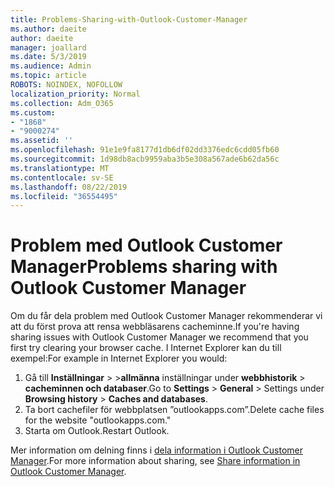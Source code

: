 ```yaml
---
title: Problems-Sharing-with-Outlook-Customer-Manager
ms.author: daeite
author: daeite
manager: joallard
ms.date: 5/3/2019
ms.audience: Admin
ms.topic: article
ROBOTS: NOINDEX, NOFOLLOW
localization_priority: Normal
ms.collection: Adm_O365
ms.custom:
- "1868"
- "9000274"
ms.assetid: ''
ms.openlocfilehash: 91e1e9fa8177d1db6df02dd3376edc6cdd05fb60
ms.sourcegitcommit: 1d98db8acb9959aba3b5e308a567ade6b62da56c
ms.translationtype: MT
ms.contentlocale: sv-SE
ms.lasthandoff: 08/22/2019
ms.locfileid: "36554495"
---
```

# <a name="problems-sharing-with-outlook-customer-manager"></a><span data-ttu-id="f579e-102">Problem med Outlook Customer Manager</span><span class="sxs-lookup"><span data-stu-id="f579e-102">Problems sharing with Outlook Customer Manager</span></span>

<span data-ttu-id="f579e-103">Om du får dela problem med Outlook Customer Manager rekommenderar vi att du först prova att rensa webbläsarens cacheminne.</span><span class="sxs-lookup"><span data-stu-id="f579e-103">If you're having sharing issues with Outlook Customer Manager we recommend that you first try clearing your browser cache.</span></span> <span data-ttu-id="f579e-104">I Internet Explorer kan du till exempel:</span><span class="sxs-lookup"><span data-stu-id="f579e-104">For example in Internet Explorer you would:</span></span>

1. <span data-ttu-id="f579e-105">Gå till **Inställningar** > >**allmänna** inställningar under **webbhistorik** > **cacheminnen och databaser**.</span><span class="sxs-lookup"><span data-stu-id="f579e-105">Go to **Settings** > **General** > Settings under **Browsing history** > **Caches and databases**.</span></span>
2. <span data-ttu-id="f579e-106">Ta bort cachefiler för webbplatsen ”outlookapps.com”.</span><span class="sxs-lookup"><span data-stu-id="f579e-106">Delete cache files for the website "outlookapps.com."</span></span>
3. <span data-ttu-id="f579e-107">Starta om Outlook.</span><span class="sxs-lookup"><span data-stu-id="f579e-107">Restart Outlook.</span></span>

<span data-ttu-id="f579e-108">Mer information om delning finns i [dela information i Outlook Customer Manager](https://support.office.com/article/4f26cc69-67da-4cd5-b344-02d1a4799310%20).</span><span class="sxs-lookup"><span data-stu-id="f579e-108">For more information about sharing, see [Share information in Outlook Customer Manager](https://support.office.com/article/4f26cc69-67da-4cd5-b344-02d1a4799310%20).</span></span>